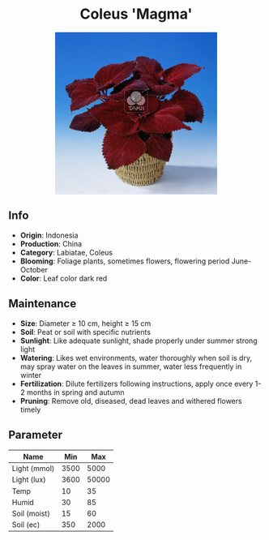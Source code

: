 <h1 align='center'>Coleus 'Magma'</h1>
<p align="center">
    <img 
        align='center'
        width='320'
        src="../images/coleus magma.png" 
        alt='Coleus 'Magma'' />
</p>

## Info

 - **Origin**: Indonesia
 - **Production**: China
 - **Category**: Labiatae, Coleus
 - **Blooming**: Foliage plants, sometimes flowers, flowering period June-October
 - **Color**: Leaf color dark red

## Maintenance

 - **Size**: Diameter ≥ 10 cm, height ≥ 15 cm
 - **Soil**: Peat or soil with specific nutrients
 - **Sunlight**: Like adequate sunlight, shade properly under summer strong light
 - **Watering**: Likes wet environments, water thoroughly when soil is dry, may spray water on the leaves in summer, water less frequently in winter
 - **Fertilization**: Dilute fertilizers following instructions,  apply once every 1-2 months in spring and autumn
 - **Pruning**: Remove old, diseased, dead leaves and withered flowers timely

## Parameter

| Name         | Min  | Max   |
|--------------|------|-------|
| Light (mmol) | 3500 | 5000  |
| Light (lux)  | 3600 | 50000 |
| Temp         | 10    | 35    |
| Humid        | 30   | 85    |
| Soil (moist) | 15   | 60    |
| Soil (ec)    | 350  | 2000  |